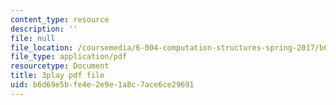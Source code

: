 ```yaml
---
content_type: resource
description: ''
file: null
file_location: /coursemedia/6-004-computation-structures-spring-2017/b6d69e5bfe4e2e9e1a8c7ace6ce29691_P_YdbHBRzC4.pdf
file_type: application/pdf
resourcetype: Document
title: 3play pdf file
uid: b6d69e5b-fe4e-2e9e-1a8c-7ace6ce29691
---
```

